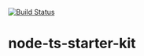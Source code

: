 [![Build Status](https://travis-ci.org/alpinebreeze/node-ts-starter-kit.svg?branch=master)](https://travis-ci.org/alpinebreeze/node-ts-starter-kit)
# node-ts-starter-kit